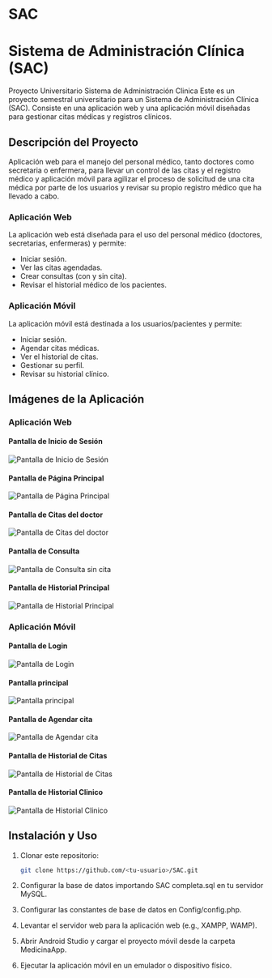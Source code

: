 # SAC
# Sistema de Administración Clínica (SAC)
Proyecto Universitario Sistema de Administración Clinica
Este es un proyecto semestral universitario para un Sistema de Administración Clínica (SAC). Consiste en una aplicación web y una aplicación móvil diseñadas para gestionar citas médicas y registros clínicos.

## Descripción del Proyecto
Aplicación web para el manejo del personal médico, tanto doctores como secretaria o enfermera, para llevar un control de las citas y el registro médico y aplicación móvil para agilizar el proceso de solicitud de una cita médica por parte de los usuarios y revisar su propio registro médico que ha llevado a cabo.

### Aplicación Web

La aplicación web está diseñada para el uso del personal médico (doctores, secretarias, enfermeras) y permite:

- Iniciar sesión.
- Ver las citas agendadas.
- Crear consultas (con y sin cita).
- Revisar el historial médico de los pacientes.

### Aplicación Móvil

La aplicación móvil está destinada a los usuarios/pacientes y permite:

- Iniciar sesión.
- Agendar citas médicas.
- Ver el historial de citas.
- Gestionar su perfil.
- Revisar su historial clínico.

## Imágenes de la Aplicación

### Aplicación Web

#### Pantalla de Inicio de Sesión
![Pantalla de Inicio de Sesión](imgREADME/login.png)

#### Pantalla de Página Principal
![Pantalla de Página Principal](imgREADME/principal.png)

#### Pantalla de Citas del doctor
![Pantalla de Citas del doctor](imgREADME/citas.png)

#### Pantalla de Consulta
![Pantalla de Consulta sin cita](imgREADME/consulta.png)

#### Pantalla de Historial Principal
![Pantalla de Historial Principal](imgREADME/historialA.png)

### Aplicación Móvil

#### Pantalla de Login
![Pantalla de Login](imgREADME/loginM.png)

#### Pantalla principal
![Pantalla principal](imgREADME/principalM.png)

#### Pantalla de Agendar cita
![Pantalla de Agendar cita](imgREADME/citaM.png)

#### Pantalla de Historial de Citas
![Pantalla de Historial de Citas](imgREADME/historialMC.png)

#### Pantalla de Historial Clinico
![Pantalla de Historial Clinico](imgREADME/historialM.png)

## Instalación y Uso

1. Clonar este repositorio:
   ```bash
   git clone https://github.com/<tu-usuario>/SAC.git
2. Configurar la base de datos importando SAC completa.sql en tu servidor MySQL.

3. Configurar las constantes de base de datos en Config/config.php.

4. Levantar el servidor web para la aplicación web (e.g., XAMPP, WAMP).

5. Abrir Android Studio y cargar el proyecto móvil desde la carpeta MedicinaApp.

6. Ejecutar la aplicación móvil en un emulador o dispositivo físico.
